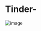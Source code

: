 # Tinder-
![image](https://github.com/user-attachments/assets/c5f55d3e-d89b-49fc-bfc2-1a6e14d8ee71)
